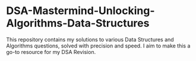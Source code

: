 # DSA-Mastermind-Unlocking-Algorithms-Data-Structures
This repository contains my solutions to various Data Structures and Algorithms questions, solved with precision and speed. I aim to make this a go-to resource for my DSA Revision.
